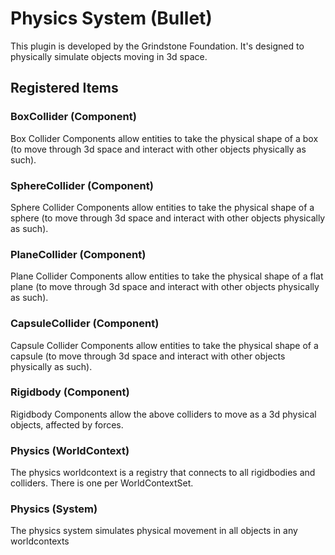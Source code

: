 # Physics System (Bullet)

This plugin is developed by the Grindstone Foundation. It's designed to physically simulate objects moving in 3d space.

## Registered Items

### BoxCollider (Component)

Box Collider Components allow entities to take the physical shape of a box (to move through 3d space and interact with other objects physically as such).

### SphereCollider (Component)

Sphere Collider Components allow entities to take the physical shape of a sphere (to move through 3d space and interact with other objects physically as such).

### PlaneCollider (Component)

Plane Collider Components allow entities to take the physical shape of a flat plane (to move through 3d space and interact with other objects physically as such).

### CapsuleCollider (Component)

Capsule Collider Components allow entities to take the physical shape of a capsule (to move through 3d space and interact with other objects physically as such).

### Rigidbody (Component)

Rigidbody Components allow the above colliders to move as a 3d physical objects, affected by forces.

### Physics (WorldContext)

The physics worldcontext is a registry that connects to all rigidbodies and colliders. There is one per WorldContextSet.

### Physics (System)

The physics system simulates physical movement in all objects in any worldcontexts
